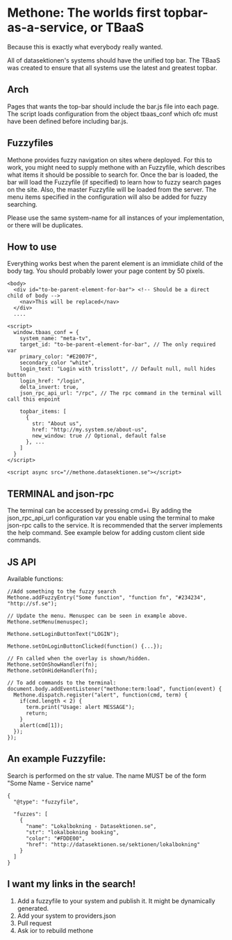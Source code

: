 

Methone: The worlds first topbar-as-a-service, or TBaaS
==============================================
Because this is exactly what everybody really wanted.

All of datasektionen's systems should have the unified top bar. The
TBaaS was created to ensure that all systems use the latest and
greatest topbar.

Arch
----

Pages that wants the top-bar should include the bar.js file into
each page. The script loads configuration from the object tbaas_conf
which ofc must have been defined before including bar.js.

Fuzzyfiles
----------
Methone provides fuzzy navigation on sites where deployed. For this to work,
you might need to supply methone with an Fuzzyfile, which describes what items
it should be possible to search for. Once the bar is loaded, the bar will load
the Fuzzyfile (if specified) to learn how to fuzzy search pages on the site. Also,
the master Fuzzyfile will be loaded from the server. The menu items specified in
the configuration will also be added for fuzzy searching.

Please use the same system-name for all instances of your
implementation, or there will be duplicates.

How to use
----------
Everything works best when the parent element is an immidiate child of the body
tag. You should probably lower your page content by 50 pixels.

    <body>
      <div id="to-be-parent-element-for-bar"> <!-- Should be a direct child of body -->
        <nav>This will be replaced</nav>
      </div>
      ....

    <script>
      window.tbaas_conf = {
        system_name: "meta-tv",
        target_id: "to-be-parent-element-for-bar", // The only required var
        primary_color: "#E2007F",
        secondary_color "white",
        login_text: "Login with trisslott", // Default null, null hides button
        login_href: "/login",
        delta_invert: true,
        json_rpc_api_url: "/rpc", // The rpc command in the terminal will call this enpoint

        topbar_items: [
          {
            str: "About us",
            href: "http://my.system.se/about-us",
            new_window: true // Optional, default false
          }, ...
        ]
      }
    </script>

    <script async src="//methone.datasektionen.se"></script>

TERMINAL and json-rpc
--------
The terminal can be accessed by pressing cmd+i. By adding the json_rpc_api_url
configuration var you enable using the terminal to make json-rpc calls to the
service. It is recommended that the server implements the help command. See
example below for adding custom client side commands.

JS API
------
Available functions:

    //Add something to the fuzzy search
    Methone.addFuzzyEntry("Some function", "function fn", "#234234", "http://sf.se");

    // Update the menu. Menuspec can be seen in example above.
    Methone.setMenu(menuspec);

    Methone.setLoginButtonText("LOGIN");

    Methone.setOnLoginButtonClicked(function() {...});

    // Fn called when the overlay is shown/hidden.
    Methone.setOnShowHandler(fn);
    Methone.setOnHideHandler(fn);

    // To add commands to the terminal:
    document.body.addEventListener("methone:term:load", function(event) {
      Methone.dispatch.register("alert", function(cmd, term) {
        if(cmd.length < 2) {
          term.print("Usage: alert MESSAGE");
          return;
        }
        alert(cmd[1]);
      });
    });

An example Fuzzyfile:
---
Search is performed on the str value. The name MUST be of the form "Some Name -
Service name"

    {
      "@type": "fuzzyfile",

      "fuzzes": [
        {
          "name": "Lokalbokning - Datasektionen.se",
          "str": "lokalbokning booking",
          "color": "#FDDE00",
          "href": "http://datasektionen.se/sektionen/lokalbokning"
        }
      ]
    }

I want my links in the search!
----
1. Add a fuzzyfile to your system and publish it. It might be dynamically
generated.
2. Add your system to providers.json
3. Pull request
4. Ask ior to rebuild methone
